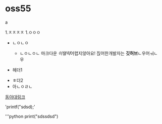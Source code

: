 # oss55
a

1.ㅈㅈㅈㅈ
 1.ㅇㅇㅇ

* ㄴㅇㄴㅇ

   + ㄴㅇㄴㅇㄴ
마크다운 *이탤릭*어렵지않아요!
짅어한개발자는 **깃허브**ㄴ우어ㅝㄴ우

 + 헤더1
- ㅎ더2
- 아ㄴㅇㄹㄴ

[동아대링크](http://www.donga.ac.kr)

'printf("sdsd);'

'''python
print("sdssdsd")
